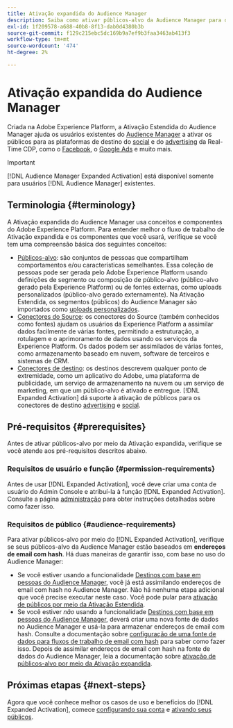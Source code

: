 ```yaml
---
title: Ativação expandida do Audience Manager
description: Saiba como ativar públicos-alvo da Audience Manager para destinos sociais e de publicidade, por meio da Ativação estendida do Audience Manager.
exl-id: 1f209578-a688-40b8-8f13-dab0d4380b3b
source-git-commit: f129c215ebc5dc169b9a7ef9b3faa3463ab413f3
workflow-type: tm+mt
source-wordcount: '474'
ht-degree: 2%

---
```


# Ativação expandida do Audience Manager

Criada na Adobe Experience Platform, a Ativação Estendida do Audience Manager ajuda os usuários existentes do [Audience Manager](https://experienceleague.adobe.com/pt-br/docs/audience-manager/user-guide/aam-home) a ativar os públicos para as plataformas de destino do [social](../destinations/catalog/social/overview.md) e do [advertising](../destinations/catalog/advertising/overview.md) da Real-Time CDP, como o [Facebook](../destinations/catalog/social/facebook.md), o [Google Ads](../destinations/catalog/advertising/google-ads-destination.md) e muito mais.

>[!IMPORTANT]
>
>[!DNL Audience Manager Expanded Activation] está disponível somente para usuários [!DNL Audience Manager] existentes.

## Terminologia {#terminology}

A Ativação expandida do Audience Manager usa conceitos e componentes do Adobe Experience Platform. Para entender melhor o fluxo de trabalho de Ativação expandida e os componentes que você usará, verifique se você tem uma compreensão básica dos seguintes conceitos:

* [Públicos-alvo](../segmentation/ui/overview.md): são conjuntos de pessoas que compartilham comportamentos e/ou características semelhantes. Essa coleção de pessoas pode ser gerada pelo Adobe Experience Platform usando definições de segmento ou composição de público-alvo (público-alvo gerado pela Experience Platform) ou de fontes externas, como uploads personalizados (público-alvo gerado externamente). Na Ativação Estendida, os segmentos (públicos) do Audience Manager são importados como [uploads personalizados](../segmentation/ui/audience-portal.md#import-audience).
* [Conectores do Source](../sources/home.md): os conectores do Source (também conhecidos como fontes) ajudam os usuários da Experience Platform a assimilar dados facilmente de várias fontes, permitindo a estruturação, a rotulagem e o aprimoramento de dados usando os serviços da Experience Platform. Os dados podem ser assimilados de várias fontes, como armazenamento baseado em nuvem, software de terceiros e sistemas de CRM.
* [Conectores de destino](../destinations/home.md): os destinos descrevem qualquer ponto de extremidade, como um aplicativo do Adobe, uma plataforma de publicidade, um serviço de armazenamento na nuvem ou um serviço de marketing, em que um público-alvo é ativado e entregue. [!DNL Expanded Activation] dá suporte à ativação de públicos para os conectores de destino [advertising](../destinations/catalog/advertising/overview.md) e [social](../destinations/catalog/social/overview.md).

## Pré-requisitos {#prerequisites}

Antes de ativar públicos-alvo por meio da Ativação expandida, verifique se você atende aos pré-requisitos descritos abaixo.

### Requisitos de usuário e função {#permission-requirements}

Antes de usar [!DNL Expanded Activation], você deve criar uma conta de usuário do Admin Console e atribuí-la à função [!DNL Expanded Activation]. Consulte a página [administração](administration.md) para obter instruções detalhadas sobre como fazer isso.

### Requisitos de público {#audience-requirements}

Para ativar públicos-alvo por meio do [!DNL Expanded Activation], verifique se seus públicos-alvo da Audience Manager estão baseados em **endereços de email com hash**. Há duas maneiras de garantir isso, com base no uso do Audience Manager:

* Se você estiver usando a funcionalidade [Destinos com base em pessoas do Audience Manager](https://experienceleague.adobe.com/pt-br/docs/audience-manager/user-guide/features/destinations/people-based/people-based-destinations-overview), você já está assimilando endereços de email com hash no Audience Manager. Não há nenhuma etapa adicional que você precise executar neste caso. Você pode pular para [ativação de públicos por meio da Ativação Estendida](activate-audiences.md).
* Se você estiver _não_ usando a funcionalidade [Destinos com base em pessoas do Audience Manager](https://experienceleague.adobe.com/pt-br/docs/audience-manager/user-guide/features/destinations/people-based/people-based-destinations-overview), deverá criar uma nova fonte de dados no Audience Manager e usá-la para armazenar endereços de email com hash. Consulte a documentação sobre [configuração de uma fonte de dados para fluxos de trabalho de email com hash](https://experienceleague.adobe.com/pt-br/docs/audience-manager/user-guide/features/data-sources/create-data-source-hashed-emails) para saber como fazer isso. Depois de assimilar endereços de email com hash na fonte de dados do Audience Manager, leia a documentação sobre [ativação de públicos-alvo por meio da Ativação expandida](activate-audiences.md).

## Próximas etapas {#next-steps}

Agora que você conhece melhor os casos de uso e benefícios do [!DNL Expanded Activation], comece [configurando sua conta](administration.md) e [ativando seus públicos](activate-audiences.md).
